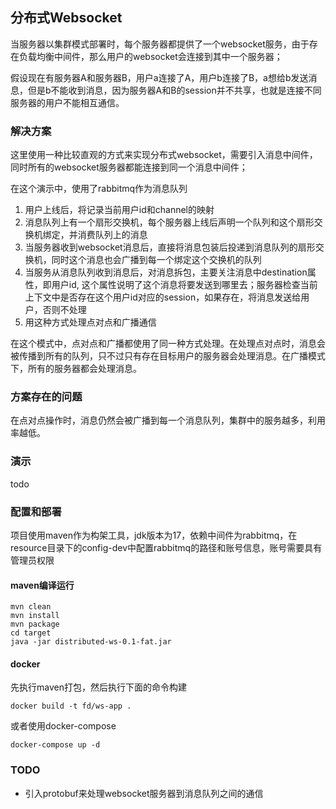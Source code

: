 ## 分布式Websocket

当服务器以集群模式部署时，每个服务器都提供了一个websocket服务，由于存在负载均衡中间件，那么用户的websocket会连接到其中一个服务器；

假设现在有服务器A和服务器B，用户a连接了A，用户b连接了B，a想给b发送消息，但是b不能收到消息，因为服务器A和B的session并不共享，也就是连接不同服务器的用户不能相互通信。


### 解决方案

这里使用一种比较直观的方式来实现分布式websocket，需要引入消息中间件，同时所有的websocket服务器都能连接到同一个消息中间件；

在这个演示中，使用了rabbitmq作为消息队列

1. 用户上线后，将记录当前用户id和channel的映射
2. 消息队列上有一个扇形交换机，每个服务器上线后声明一个队列和这个扇形交换机绑定，并消费队列上的消息
3. 当服务器收到websocket消息后，直接将消息包装后投递到消息队列的扇形交换机，同时这个消息也会广播到每一个绑定这个交换机的队列
4. 当服务从消息队列收到消息后，对消息拆包，主要关注消息中destination属性，即用户id, 这个属性说明了这个消息将要发送到哪里去；服务器检查当前上下文中是否存在这个用户id对应的session，如果存在，将消息发送给用户，否则不处理
5. 用这种方式处理点对点和广播通信

在这个模式中，点对点和广播都使用了同一种方式处理。在处理点对点时，消息会被传播到所有的队列，只不过只有存在目标用户的服务器会处理消息。在广播模式下，所有的服务器都会处理消息。


### 方案存在的问题

在点对点操作时，消息仍然会被广播到每一个消息队列，集群中的服务越多，利用率越低。


### 演示

todo


### 配置和部署

项目使用maven作为构架工具，jdk版本为17，依赖中间件为rabbitmq，在resource目录下的config-dev中配置rabbitmq的路径和账号信息，账号需要具有管理员权限

#### maven编译运行

```shell
mvn clean
mvn install
mvn package
cd target
java -jar distributed-ws-0.1-fat.jar
```

#### docker

先执行maven打包，然后执行下面的命令构建

```shell
docker build -t fd/ws-app . 
```
或者使用docker-compose
```shell
docker-compose up -d
```


### TODO

- 引入protobuf来处理websocket服务器到消息队列之间的通信
